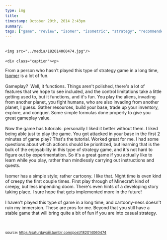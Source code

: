 ```yaml
---
type: img
title: 
timestamp: October 29th, 2014 2:43pm
summary: 
tags: ["game", "review", "isomer", "isometric", "strategy", "recommended"]
---
```


                
                
                
                                                                                        <img src="../media/182014060474.jpg"/>
                                                                                          <div class="caption"><p>

From a person who hasn't played this type of strategy game in a long time, <a href="https://store.steampowered.com/app/311980/Isomer/" target="_blank">Isomer</a> is a lot of fun.<br/><br/>Gameplay?  Well, it functions. Things aren't polished, there's a lot of features that we hope to see included, and the control limitations take a little getting used to, but it functions, and it's fun. You play the aliens, invading from another planet, you fight humans, who are also invading from another planet, I guess. Gather resources, build your base, trade up your inventory, explore, and conquer. Some simple formulas done properly to give you great gameplay value.<br/><br/>Now the game has tutorials: personally I liked it better without them. I liked being able just to play the game. You got attacked in your base in the first 2 minutes of game play? That's the tutorial. Worked great for me. I had some questions about which actions should be prioritized, but learning that is the bulk of the enjoyability in this type of strategy game, and it's not hard to figure out by experimentation. So it's a great game if you actually like to learn while you play, rather than mindlessly carrying out instructions and quests. <br/><br/>Isomer has a simple style; rather cartoony. I like that. Night time is even kind of creepy the first couple times. First play through of Minecraft kind of creepy, but less impending doom. There's even hints of a developing story taking place. I sure hope that gets implemented more in the future!<br/><br/>I haven't played this type of game in a long time, and cartoony-ness doesn't ruin my immersion. These are pros for me. Beyond that you still have a stable game that will bring quite a bit of fun if you are into casual strategy.

<br/></p> </div>
                                    
                
                
                
                
                                
<small>source: https://saturdayxiii.tumblr.com/post/182014060474</small>